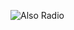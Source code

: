 ![Also Radio](https://res.cloudinary.com/do4zvxwb9/image/upload/v1603827625/Screenshot_2020-10-27_at_20.34.02_gmpwcq.png)
